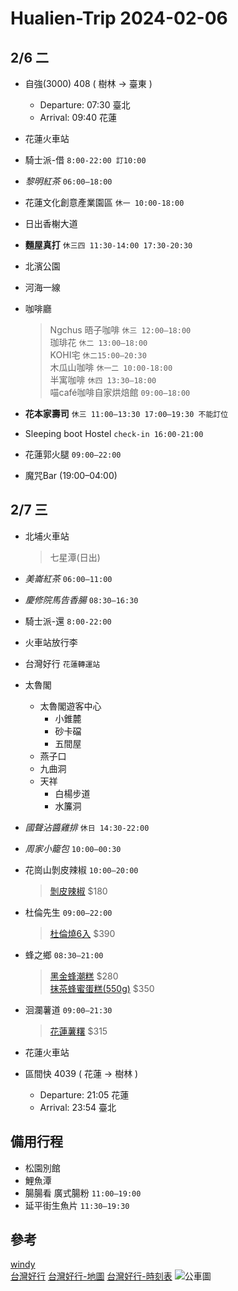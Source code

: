 # Hualien-Trip 2024-02-06

## 2/6 二

- 自強(3000) 408 ( 樹林 → 臺東 )
  - Departure: 07:30 臺北
  - Arrival: 09:40 花蓮

- 花蓮火車站

- 騎士派-借 `8:00-22:00 訂10:00`

- *黎明紅茶* `06:00–18:00`

- 花蓮文化創意產業園區 `休一 10:00-18:00`

- 日出香榭大道

- **麵屋真打** `休三四 11:30-14:00 17:30-20:30`

- 北濱公園

- 河海一線

- 咖啡廳
  >Ngchus 晤子咖啡 `休三 12:00–18:00`  
  >珈琲花 `休二 13:00–18:00`  
  >KOHI宅 `休二15:00–20:30`  
  >木瓜山咖啡 `休一二 10:00-18:00`  
  >半寓咖啡 `休四 13:30–18:00`  
  >喵café咖啡自家烘焙館 `09:00–18:00`  

- **花本家壽司** `休三 11:00–13:30 17:00–19:30 不能訂位`

- Sleeping boot Hostel `check-in 16:00-21:00`

- 花蓮郭火腿 `09:00–22:00`

- 魔咒Bar (19:00–04:00)

## 2/7 三

- 北埔火車站
  >七星潭(日出)

- *美崙紅茶* `06:00–11:00`

- *慶修院馬告香腸* `08:30–16:30`

- 騎士派-還 `8:00-22:00`

- 火車站放行李

- 台灣好行 `花蓮轉運站`

- 太魯閣
  - 太魯閣遊客中心  
    - 小錐麓  
    - 砂卡礑  
    - 五間屋  
  - 燕子口  
  - 九曲洞   
  - 天祥  
    - 白楊步道  
    - 水簾洞  

- *國聲沾醬雞排* `休日 14:30-22:00`

- *周家小籠包* `10:00–00:30`

- 花崗山剝皮辣椒 `10:00–20:00`
  >[剝皮辣椒](https://chilihgs.com.tw/frontend/product#) $180

- 杜倫先生 `09:00–22:00`
  >[杜倫燒6入](https://www.mrturon.com/products/%E6%9D%9C%E5%80%AB%E7%87%926%E5%85%A5x1%E7%9B%92-20240127163545) $390  

- 蜂之鄉 `08:30–21:00`
  >[黑金蜂潮糕](https://www.bee-pro.com/products/black-gold-bee-cake) $280  
  >[抹茶蜂蜜蛋糕(550g)](https://www.bee-pro.com/products/matcha-honey-cake) $350

- 洄瀾薯道 `09:00–21:30`
  >[花蓮薯糬](https://www.since1938.com/products/5f359c79-986d-43bb-9ea6-632510d3e6fc) $315

- 花蓮火車站

- 區間快 4039 ( 花蓮 → 樹林 )
  - Departure: 21:05 花蓮
  - Arrival: 23:54 臺北

## 備用行程

- 松園別館
- 鯉魚潭
- 腸腸看 廣式腸粉 `11:00–19:00`
- 延平街生魚片 `11:30–19:30`

## 參考

[windy](https://www.windy.com/23.991/121.620?23.918,121.620,11)  
[台灣好行](https://www.taiwantrip.com.tw/Frontend/Route/Select_p?RouteID=R0071) 
[台灣好行-地圖](https://www.taiwantrip.com.tw/Frontend/Bustime/bus/R0071) 
[台灣好行-時刻表](https://www.taiwantrip.com.tw/Frontend/Bustime/TimeTable/R0071) 
![公車圖](https://www.taiwantrip.com.tw/download/Ckeditor/%E5%A4%AA%E9%AD%AF%E9%96%A3%E8%BD%89%E4%B9%98%E6%87%B6%E4%BA%BA%E5%8C%85-1_0.jpg)

